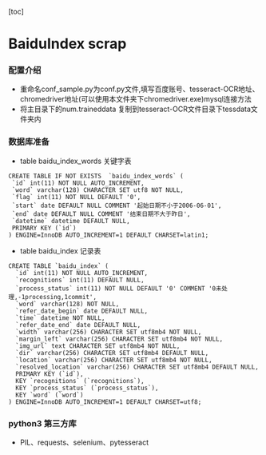 

[toc]

# BaiduIndex scrap

### 配置介绍
- 重命名conf_sample.py为conf.py文件,填写百度账号、tesseract-OCR地址、chromedriver地址(可以使用本文件夹下chromedriver.exe)mysql连接方法
- 将主目录下的num.traineddata 复制到tesseract-OCR文件目录下tessdata文件夹内

### 数据库准备
- table baidu_index_words 关键字表
 ```mysql
CREATE TABLE IF NOT EXISTS  `baidu_index_words` (
  `id` int(11) NOT NULL AUTO_INCREMENT,
  `word` varchar(128) CHARACTER SET utf8 NOT NULL,
  `flag` int(11) NOT NULL DEFAULT '0',
  `start` date DEFAULT NULL COMMENT '起始日期不小于2006-06-01',
  `end` date DEFAULT NULL COMMENT '结束日期不大于昨日',
  `datetime` datetime DEFAULT NULL,
  PRIMARY KEY (`id`)
) ENGINE=InnoDB AUTO_INCREMENT=1 DEFAULT CHARSET=latin1;
```
- table  baidu_index 记录表
```mysql
CREATE TABLE `baidu_index` (
  `id` int(11) NOT NULL AUTO_INCREMENT,
  `recognitions` int(11) DEFAULT NULL,
  `process_status` int(11) NOT NULL DEFAULT '0' COMMENT '0未处理,-1processing,1commit',
  `word` varchar(128) NOT NULL,
  `refer_date_begin` date DEFAULT NULL,
  `time` datetime NOT NULL,
  `refer_date_end` date DEFAULT NULL,
  `width` varchar(256) CHARACTER SET utf8mb4 NOT NULL,
  `margin_left` varchar(256) CHARACTER SET utf8mb4 NOT NULL,
  `img_url` text CHARACTER SET utf8mb4 NOT NULL,
  `dir` varchar(256) CHARACTER SET utf8mb4 DEFAULT NULL,
  `location` varchar(256) CHARACTER SET utf8mb4 NOT NULL,
  `resolved_location` varchar(256) CHARACTER SET utf8mb4 DEFAULT NULL,
  PRIMARY KEY (`id`),
  KEY `recognitions` (`recognitions`),
  KEY `process_status` (`process_status`),
  KEY `word` (`word`)
) ENGINE=InnoDB AUTO_INCREMENT=1 DEFAULT CHARSET=utf8;
```
### python3 第三方库
- PIL、requests、selenium、pytesseract